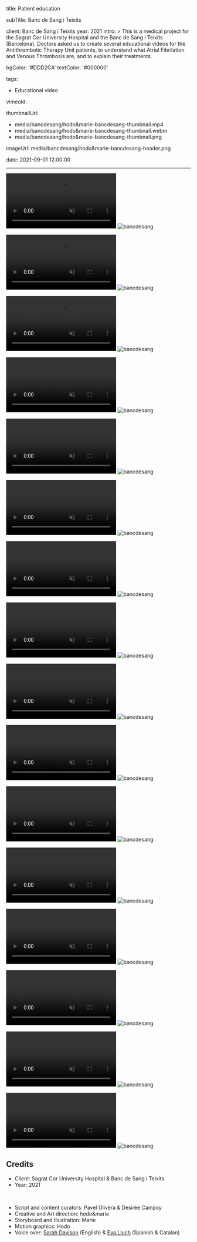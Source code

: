 title: Patient education

subTitle: Banc de Sang i Teixits

client: Banc de Sang i Teixits
year: 2021
intro: >
  This is a medical project for the Sagrat Cor University Hospital and the Banc de Sang i Teixits (Barcelona). Doctors asked us to create several educational videos for the Antithrombotic Therapy Unit patients, to understand what Atrial Fibrilation and Venous Thrombosis are, and to explain their treatments.

bgColor: '#DDD2CA'
textColor: '#000000'

tags:
  - Educational video

vimeoId: 

thumbnailUrl:
  - media/bancdesang/hodo&marie-bancdesang-thumbnail.mp4
  - media/bancdesang/hodo&marie-bancdesang-thumbnail.webm
  - media/bancdesang/hodo&marie-bancdesang-thumbnail.png

imageUrl: media/bancdesang/hodo&marie-bancdesang-header.png

date: 2021-09-01 12:00:00



---
<!-- This is a 2x VIDEO gallery -->
<!-- Always add a linebreak between images -->
<!-- It needs two images between paragraph tags -->
<div class="gallery gallery-video gallery-2">
	<p>
		<video playsinline="playsinline" muted>
			<source src="/media/bancdesang/hodo&marie-bancdesang-01.mp4" type="video/mp4">
			<source src="/media/bancdesang/hodo&marie-bancdesang-01.webm" type="video/webm">
		</video>
		<img src="/media/bancdesang/hodo&marie-bancdesang-01.png" alt="bancdesang">
	</p>
	<p>
		<video playsinline="playsinline" muted>
			<source src="/media/bancdesang/hodo&marie-bancdesang-02.mp4" type="video/mp4">
			<source src="/media/bancdesang/hodo&marie-bancdesang-02.webm" type="video/webm">
		</video>
		<img src="/media/bancdesang/hodo&marie-bancdesang-02.png" alt="bancdesang">
	</p>
</div>

<!-- This is a 2x VIDEO gallery -->
<!-- Always add a linebreak between images -->
<!-- It needs two images between paragraph tags -->
<div class="gallery gallery-video gallery-2">
	<p>
		<video playsinline="playsinline" muted>
			<source src="/media/bancdesang/hodo&marie-bancdesang-03.mp4" type="video/mp4">
			<source src="/media/bancdesang/hodo&marie-bancdesang-03.webm" type="video/webm">
		</video>
		<img src="/media/bancdesang/hodo&marie-bancdesang-03.png" alt="bancdesang">
	</p>
	<p> <video playsinline="playsinline" muted>
			<source src="/media/bancdesang/hodo&marie-bancdesang-04.mp4" type="video/mp4">
			<source src="/media/bancdesang/hodo&marie-bancdesang-04.webm" type="video/webm">
		</video>
		<img src="/media/bancdesang/hodo&marie-bancdesang-04.png" alt="bancdesang">
	</p>
</div>

<!-- This is a 2x VIDEO gallery -->
<!-- Always add a linebreak between images -->
<!-- It needs two images between paragraph tags -->
<div class="gallery gallery-video gallery-2">
	<p>
		<video playsinline="playsinline" muted>
			<source src="/media/bancdesang/hodo&marie-bancdesang-05.mp4" type="video/mp4">
			<source src="/media/bancdesang/hodo&marie-bancdesang-05.webm" type="video/webm">
		</video>
		<img src="/media/bancdesang/hodo&marie-bancdesang-05.png" alt="bancdesang">
	</p>
	<p>
		<video playsinline="playsinline" muted>
			<source src="/media/bancdesang/hodo&marie-bancdesang-06.mp4" type="video/mp4">
			<source src="/media/bancdesang/hodo&marie-bancdesang-06.webm" type="video/webm">
		</video>
		<img src="/media/bancdesang/hodo&marie-bancdesang-06.png" alt="bancdesang">
	</p>
</div>

<!-- This is a 2x VIDEO gallery -->
<!-- Always add a linebreak between images -->
<!-- It needs two images between paragraph tags -->
<div class="gallery gallery-video gallery-2">
	<p>
		<video playsinline="playsinline" muted>
			<source src="/media/bancdesang/hodo&marie-bancdesang-07.mp4" type="video/mp4">
			<source src="/media/bancdesang/hodo&marie-bancdesang-07.webm" type="video/webm">
		</video>
		<img src="/media/bancdesang/hodo&marie-bancdesang-07.png" alt="bancdesang">
	</p>
	<p>
		<video playsinline="playsinline" muted>
			<source src="/media/bancdesang/hodo&marie-bancdesang-08.mp4" type="video/mp4">
			<source src="/media/bancdesang/hodo&marie-bancdesang-08.webm" type="video/webm">
		</video>
		<img src="/media/bancdesang/hodo&marie-bancdesang-08.png" alt="bancdesang">
	</p>
</div>

<!-- This is a 2x VIDEO gallery -->
<!-- Always add a linebreak between images -->
<!-- It needs two images between paragraph tags -->
<div class="gallery gallery-video gallery-2">
	<p>
		<video playsinline="playsinline" muted>
			<source src="/media/bancdesang/hodo&marie-bancdesang-09.mp4" type="video/mp4">
			<source src="/media/bancdesang/hodo&marie-bancdesang-09.webm" type="video/webm">
		</video>
		<img src="/media/bancdesang/hodo&marie-bancdesang-09.png" alt="bancdesang">
	</p>
	<p>
		<video playsinline="playsinline" muted>
			<source src="/media/bancdesang/hodo&marie-bancdesang-10.mp4" type="video/mp4">
			<source src="/media/bancdesang/hodo&marie-bancdesang-10.webm" type="video/webm">
		</video>
		<img src="/media/bancdesang/hodo&marie-bancdesang-10.png" alt="bancdesang">
	</p>
</div>

<!-- This is a 2x VIDEO gallery -->
<!-- Always add a linebreak between images -->
<!-- It needs two images between paragraph tags -->
<div class="gallery gallery-video gallery-2">
	<p>
		<video playsinline="playsinline" muted>
			<source src="/media/bancdesang/hodo&marie-bancdesang-11.mp4" type="video/mp4">
			<source src="/media/bancdesang/hodo&marie-bancdesang-11.webm" type="video/webm">
		</video>
		<img src="/media/bancdesang/hodo&marie-bancdesang-11.png" alt="bancdesang">
	</p>
	<p>
		<video playsinline="playsinline" muted>
			<source src="/media/bancdesang/hodo&marie-bancdesang-12.mp4" type="video/mp4">
			<source src="/media/bancdesang/hodo&marie-bancdesang-12.webm" type="video/webm">
		</video>
		<img src="/media/bancdesang/hodo&marie-bancdesang-12.png" alt="bancdesang">
	</p>
</div>

<!-- This is a 2x VIDEO gallery -->
<!-- Always add a linebreak between images -->
<!-- It needs two images between paragraph tags -->
<div class="gallery gallery-video gallery-2">
	<p>
		<video playsinline="playsinline" muted>
			<source src="/media/bancdesang/hodo&marie-bancdesang-13.mp4" type="video/mp4">
			<source src="/media/bancdesang/hodo&marie-bancdesang-13.webm" type="video/webm">
		</video>
		<img src="/media/bancdesang/hodo&marie-bancdesang-13.png" alt="bancdesang">
	</p>
	<p>
		<video playsinline="playsinline" muted>
			<source src="/media/bancdesang/hodo&marie-bancdesang-14.mp4" type="video/mp4">
			<source src="/media/bancdesang/hodo&marie-bancdesang-14.webm" type="video/webm">
		</video>
		<img src="/media/bancdesang/hodo&marie-bancdesang-14.png" alt="bancdesang">
	</p>
</div>

<!-- This is a 2x VIDEO gallery -->
<!-- Always add a linebreak between images -->
<!-- It needs two images between paragraph tags -->
<div class="gallery gallery-video gallery-2">
	<p>
		<video playsinline="playsinline" muted>
			<source src="/media/bancdesang/hodo&marie-bancdesang-15.mp4" type="video/mp4">
			<source src="/media/bancdesang/hodo&marie-bancdesang-15.webm" type="video/webm">
		</video>
		<img src="/media/bancdesang/hodo&marie-bancdesang-15.png" alt="bancdesang">
	</p>
	<p>
		<video playsinline="playsinline" muted>
			<source src="/media/bancdesang/hodo&marie-bancdesang-16.mp4" type="video/mp4">
			<source src="/media/bancdesang/hodo&marie-bancdesang-16.webm" type="video/webm">
		</video>
		<img src="/media/bancdesang/hodo&marie-bancdesang-16.png" alt="bancdesang">
	</p>
</div>

<!-- Sample credits secion -->

## Credits

* Client: Sagrat Cor University Hospital & Banc de Sang i Teixits
* Year: 2021  
  
<br>

* Script and content curators: Pavel Olivera & Desirée Campoy
* Creative and Art direction: hodo&marie
* Storyboard and Illustration: Marie
* Motion graphics: Hodo
* Voice over: <a href="http://www.http://thebritishvoiceoverwoman.com/" target="_blank">Sarah Davison</a> (English) & <a href="http://www.evalluch.cat" target="_blank">Eva Lluch</a> (Spanish & Catalan) 